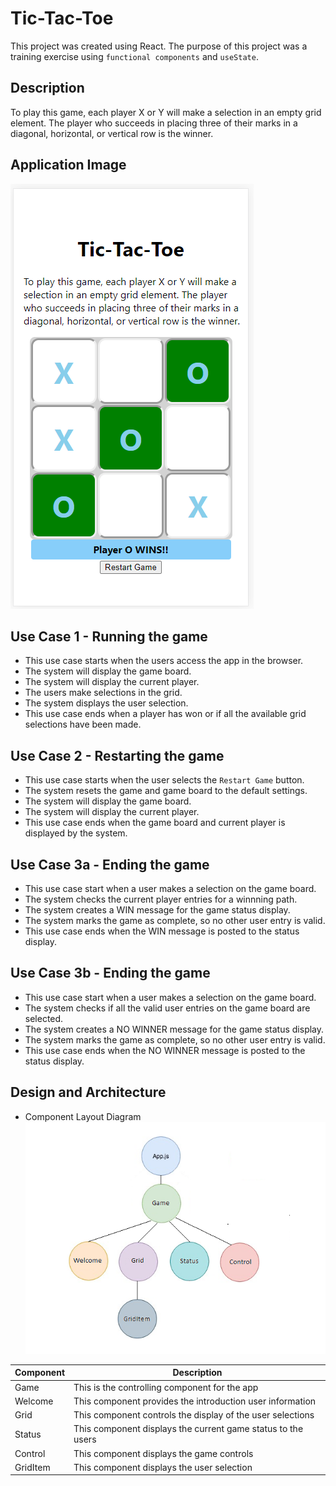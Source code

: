 # Tic-Tac-Toe

This project was created using React. The purpose of this project was a training exercise using `functional components` and `useState`.

## Description

To play this game, each player X or Y will make a selection in an empty grid element. The player who succeeds in placing three of their marks in a diagonal, horizontal, or vertical row is the winner.

## Application Image

![Component Layout](https://github.com/ocsfwarch/tic_tac_toe/blob/master/Project_Docs/app_image.png)

## Use Case 1 - Running the game

- This use case starts when the users access the app in the browser.
- The system will display the game board.
- The system will display the current player.
- The users make selections in the grid.
- The system displays the user selection.
- This use case ends when a player has won or if all the available grid selections have been made.

## Use Case 2 - Restarting the game

- This use case starts when the user selects the `Restart Game` button.
- The system resets the game and game board to the default settings.
- The system will display the game board.
- The system will display the current player.
- This use case ends when the game board and current player is displayed by the system.

## Use Case 3a - Ending the game

- This use case start when a user makes a selection on the game board.
- The system checks the current player entries for a winnning path.
- The system creates a WIN message for the game status display.
- The system marks the game as complete, so no other user entry is valid.
- This use case ends when the WIN message is posted to the status display.

## Use Case 3b - Ending the game

- This use case start when a user makes a selection on the game board.
- The system checks if all the valid user entries on the game board are selected.
- The system creates a NO WINNER message for the game status display.
- The system marks the game as complete, so no other user entry is valid.
- This use case ends when the NO WINNER message is posted to the status display.

## Design and Architecture

- Component Layout Diagram
  ![Component Layout](https://github.com/ocsfwarch/tic_tac_toe/blob/master/Project_Docs/component_layout.png)

| Component | Description                                                  |
| --------- | ------------------------------------------------------------ |
| Game      | This is the controlling component for the app                |
| Welcome   | This component provides the introduction user information    |
| Grid      | This component controls the display of the user selections   |
| Status    | This component displays the current game status to the users |
| Control   | This component displays the game controls                    |
| GridItem  | This component displays the user selection                   |
